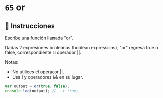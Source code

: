 # `65` or

## 📝 Instrucciones

Escribe una función llamada "or".

Dadas 2 expresiones booleanas (boolean expressions), "or" regresa true o false, correspondiente al operador ||.

Notas:
* No utilices el operador ||.
* Usa ! y operadores && en su lugar.

```Javascript
var output = or(true, false);
console.log(output); // --> true;
```